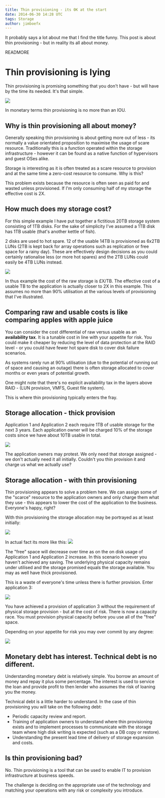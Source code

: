 ```yaml
---
title: Thin provisioning - its 0K at the start
date: 2014-06-30 14:28 UTC
tags: Storage
author: jimboefx
---
```



It probably says a lot about me that I find the title funny. This post is about thin provisioning - but in reality its all about money.

READMORE

# Thin provisioning is lying #

Thin provisioning is promising something that you don't have - but will have by the time its needed. It's that simple.

![](http://tech.novosco.com/images/jamesmontgomery/thinprov14/01_IOU.PNG)

In monetary terms thin provisioning is no more than an IOU.

## Why is thin provisioning all about money? ##

Generally speaking thin provisioning is about getting more out of less - its normally a value orientated proposition to maximise the usage of scare resource. Traditionally this is a function operated within the storage infrastructure - however it can be found as a native function of hypervisors and guest OSes alike.

Storage is interesting as it is often treated as a scare resource to provision and at the same time a zero-cost resource to consume. Why is this?

This problem exists because the resource is often seen as paid for and wasted unless provisioned. If I'm only consuming half of my storage the effective cost is 2X.

## How much does my storage cost? ##

For this simple example I have put together a fictitious 20TB storage system consisting of 1TB disks. For the sake of simplicity I've assumed a 1TB disk has 1TB usable (that's another kettle of fish). 

2 disks are used to hot spare. 12 of the usable 14TB is provisioned as 6x2TB LUNs (2TB is kept back for array operations such as replication or free space for a rainy day). These are effectively design decisions as you could certainly rationalise less (or more hot spares) and the 2TB LUNs could easily be 4TB LUNs instead.

![](http://tech.novosco.com/images/jamesmontgomery/thinprov14/Storage_Costs_1.png)

In thus example the cost of the raw storage is £X/TB. The effective cost of a usable TB to the application is actually closer to 2X in this example. This assumes no more than 90% utilisation at the various levels of provisioning that I've illustrated.

## Comparing raw and usable costs is like comparing apples with apple juice ##

You can consider the cost differential of raw versus usable as an **availability tax**. It is a tunable cost in line with your appetite for risk. You could make it cheaper by reducing the level of data protection at the RAID level - or you could have fewer hot spare disk to cover disk failure scenarios.

As systems rarely run at 90% utilisation (due to the potential of running out of space and causing an outage) there is often storage allocated to cover months or even years of potential growth.

One might note that there's no explicit availability tax in the layers above RAID - (LUN provision, VMFS, Guest file system). 

This is where thin provisioning typically enters the fray.

## Storage allocation - thick provision ##

Application 1 and Application 2 each require 1TB of usable storage for the next 3 years. Each application owner will be charged 10% of the storage costs since we have about 10TB usable in total.

![](http://tech.novosco.com/images/jamesmontgomery/thinprov14/Storage_Costs_2.png)

The application owners may protest. We only need that storage assigned - we don't actually need it all initially. Couldn't you thin provision it and charge us what we actually use?

## Storage allocation - with thin provisioning ##

Thin provisioning appears to solve a problem here. We can assign some of the "scarce" resource to the application owners and only charge them what they use - this appears to lower the cost of the application to the business. Everyone's happy, right?

With thin provisioning the storage allocation may be portrayed as at least initially:

![](http://tech.novosco.com/images/jamesmontgomery/thinprov14/Storage_Costs_3a.png)

In actual fact its more like this:
![](http://tech.novosco.com/images/jamesmontgomery/thinprov14/Storage_Costs_3b.png)

The "free" space will decrease over time as on the on disk usage of Application 1 and Application 2 increase. In this scenario however you haven't achieved any saving. The underlying physical capacity remains under utilised and the storage promised equals the storage available. You may as well have thick provisioned.

This is a waste of everyone's time unless there is further provision. Enter application 3:

![](http://tech.novosco.com/images/jamesmontgomery/thinprov14/Storage_Costs_3c.png)

You have achieved a provision of application 3 without the requirement of physical storage provision - but at the cost of risk. There is now a capacity race. You must provision physical capacity before you use all of the "free" space.

Depending on your appetite for risk you may over commit by any degree:

![](http://tech.novosco.com/images/jamesmontgomery/thinprov14/Storage_Costs_3d.png)

## Monetary debt has interest. Technical debt is no different. ##

Understanding monetary debt is relatively simple. You borrow an amount of money and repay it plus some percentage. The interest is used to service the loan and provide profit to then lender who assumes the risk of loaning you the money.

Technical debt is a little harder to understand. In the case of thin provisioning you will take on the following debt:

- Periodic capacity review and report.
- Training of application owners to understand where thin provisioning exists and to implement processes to communicate with the storage team where high disk writing is expected (such as a DB copy or restore).
- Understanding the present lead time of delivery of storage expansion and costs.

## Is thin provisioning bad? ##

No. Thin provisioning is a tool that can be used to enable IT to provision infrastructure at business speeds.

The challenge is deciding on the appropriate use of the technology and matching your operations with any risk or complexity you introduce.

<!---
Version 1a
-->


